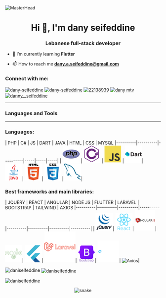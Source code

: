 <img src="https://user-images.githubusercontent.com/74038190/225813708-98b745f2-7d22-48cf-9150-083f1b00d6c9.gif" alt="MasterHead" height="400" width="100%">

<h1 align="center">Hi 👋, I'm dany seifeddine</h1>

<h3 align="center">Lebanese full-stack developer</h3>


- 🌱 I’m currently learning **Flutter**

- 📫 How to reach me **dany.a.seifeddine@gmail.com**

<h3 align="left">Connect with me:</h3>
<p align="left">
<a href="https://codepen.io/dany-seifeddine" target="blank"><img align="center" src="https://raw.githubusercontent.com/rahuldkjain/github-profile-readme-generator/master/src/images/icons/Social/codepen.svg" alt="dany-seifeddine" height="30" width="40" /></a>
<a href="https://linkedin.com/in/dany-seifeddine" target="blank"><img align="center" src="https://raw.githubusercontent.com/rahuldkjain/github-profile-readme-generator/master/src/images/icons/Social/linked-in-alt.svg" alt="dany-seifeddine" height="30" width="40" /></a>
<a href="https://stackoverflow.com/users/22138939" target="blank"><img align="center" src="https://raw.githubusercontent.com/rahuldkjain/github-profile-readme-generator/master/src/images/icons/Social/stack-overflow.svg" alt="22138939" height="30" width="40" /></a>
<a href="https://fb.com/dany mtv" target="blank"><img align="center" src="https://raw.githubusercontent.com/rahuldkjain/github-profile-readme-generator/master/src/images/icons/Social/facebook.svg" alt="dany mtv" height="30" width="40" /></a>
<a href="https://instagram.com/danny__seifeddine" target="blank"><img align="center" src="https://raw.githubusercontent.com/rahuldkjain/github-profile-readme-generator/master/src/images/icons/Social/instagram.svg" alt="danny__seifeddine" height="30" width="40" /></a>
</p>

<hr>

### Languages and Tools 
<hr style="height:1px; border:none;" />
<div>

### Languages:
| PHP | C# | JS | DART | JAVA | HTML | CSS | MYSQL
|----------|----------|----------|-----|-----|-----|
|  <img src="https://github.com/devicons/devicon/blob/master/icons/php/php-original.svg" title="Python"  alt="Python" width="55" height="55"/> |  <img src="https://github.com/devicons/devicon/blob/master/icons/csharp/csharp-line.svg" title="C"  alt="C" width="55" height="55"/> |  <img src="https://github.com/devicons/devicon/blob/master/icons/javascript/javascript-original.svg" title="JavaScript" alt="JavaScript" width="55" height="55"/> |  <img src="https://github.com/devicons/devicon/blob/master/icons/dart/dart-original-wordmark.svg" title="Dart" alt="Dart" width="55" height="55"/>| <img src="https://github.com/devicons/devicon/blob/master/icons/java/java-original-wordmark.svg" title="Java" alt="Java" width="55" height="55"/>| <img src="https://github.com/devicons/devicon/blob/master/icons/html5/html5-original-wordmark.svg" title="Html" alt="Html" width="55" height="55"/>| <img src="https://github.com/devicons/devicon/blob/master/icons/css3/css3-original-wordmark.svg" title="Css" alt="Css" width="55" height="55"/>| <img src="https://github.com/devicons/devicon/blob/master/icons/mysql/mysql-original.svg" title="mySql" alt="mySql" width="55" height="55"/>|
### Best frameworks and main libraries:

| JQUERY | REACT | ANGULAR | NODE JS | FLUTTER | LARAVEL | BOOTSTRAP | TAILWIND | AXIOS
|----------|----------|----------|----------|----------|----------|----------|----------|
|  <img src="https://github.com/devicons/devicon/blob/master/icons/jquery/jquery-original-wordmark.svg" title="Jquery"  alt="Jquery" width="55" height="55"/>|  <img src="https://github.com/devicons/devicon/blob/master/icons/react/react-original-wordmark.svg" title="React"  alt="React" width="55" height="55"/>|  <img src="https://github.com/devicons/devicon/blob/master/icons/angularjs/angularjs-original-wordmark.svg" title="Angular" alt="Angular" width="65" height="65"/>|  <img src="https://github.com/devicons/devicon/blob/master/icons/nodejs/nodejs-line-wordmark.svg" title="Nodejs" alt="Nodejs" width="55" height="55"/>|  <img src="https://github.com/devicons/devicon/blob/master/icons/flutter/flutter-original.svg" title="Flutter" alt="Flutter" width="55" height="55"/>| <img src="https://github.com/devicons/devicon/blob/master/icons/laravel/laravel-line-wordmark.svg" title="Laravel" alt="Laravel" width="100" height="100"/>| <img src="https://github.com/devicons/devicon/blob/master/icons/bootstrap/bootstrap-original-wordmark.svg" title="Bootstrap" alt="Bootstrap" width="55" height="55"/>| <img src="https://github.com/devicons/devicon/blob/master/icons/tailwindcss/tailwindcss-original-wordmark.svg" title="Tailwind" alt="Tailwind" width="70" height="70"/>| <img src="https:https://github.com/devicons/devicon/blob/master/icons/axios/axios-plain-wordmark.svg" title="Axios" alt="Axios" width="70" height="70"/>|

<p><img align="left" src="https://github-readme-stats.vercel.app/api/top-langs?username=daniseifeddine&show_icons=true&locale=en&layout=compact" alt="daniseifeddine" /></p>

<p>&nbsp;<img align="center" src="https://github-readme-stats.vercel.app/api?username=daniseifeddine&show_icons=true&locale=en" alt="daniseifeddine" /></p>

<p><img align="center" src="https://github-readme-streak-stats.herokuapp.com/?user=daniseifeddine&" alt="daniseifeddine" /></p>


<p align="center">
 <img width="1000" src="https://github.com/sammorozov/sammorozov/blob/main/assets/github-snake.svg" alt="snake"/>
</p>
